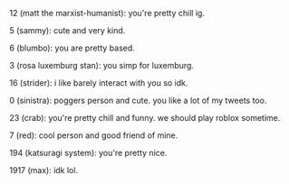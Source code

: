 12 (matt the marxist-humanist): you're pretty chill ig.

5 (sammy): cute and very kind.

6 (blumbo): you are pretty based.

3 (rosa luxemburg stan): you simp for luxemburg.

16 (strider): i like barely interact with you so idk.

0 (sinistra): poggers person and cute. you like a lot of my tweets too.

23 (crab): you're pretty chill and funny. we should play roblox sometime.

7 (red): cool person and good friend of mine.

194 (katsuragi system): you're pretty nice.

1917 (max): idk lol.
